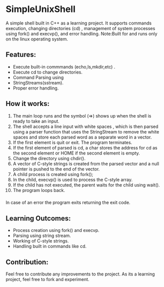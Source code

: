 
# SimpleUnixShell

A simple shell built in C++ as a learning project. It supports commands execution, changing directories (cd) , management of system processes using fork() and execvp(), and error handling. 
Note:Built for and runs only on the linux operating system.

## Features:

* Execute built-in commmands (echo,ls,mkdir,etc) .
* Execute cd to change directories.
* Command Parsing using
* StringStreams(sstream).
* Proper error handling.

## How it works:

1. The main loop runs and the symbol (=>) shows up when the shell is ready to take an input.
2. The shell accepts a line input with white spaces , which is then parsed using a parser function that uses the StringStream to remove the white spaces and store each parsed word as a separate word in a vector. 
3. If the first element is quit or exit. The program terminates.
4. If the first element of parsed is cd, a char stores the address for cd as the second element or HOME if the second element is empty.
5. Change the directory using chdir(). 
6. A vector of C-style strings is created from the parsed vector and a null pointer is pushed to the end of the vector.
7. A child process is created using fork();
8. In the child, execvp() is used to process the C-style array.
9. If the child has not executed, the parent waits for the child using wait().
10. The program loops back.
###
In case of an error the program exits returning the exit code.

## Learning Outcomes:

* Process creation using fork() and execvp.
* Parsing using string stream.
* Working of C-style strings.
* Handling built in commands like cd.

## Contribution:

Feel free to contribute any improvements to the project. As its a learning project, feel free to fork and experiment.